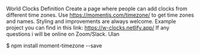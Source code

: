 World Clocks
Definition
Create a page where people can add clocks from different time zones.
Use https://momentjs.com/timezone/ to get time zones and names.
Styling and improvements are always welcome.
Example project you can find in this link: https://w-clocks.netlify.app/
If any questions i will be online on Zoom/Slack. Ulan

$ npm install moment-timezone --save
